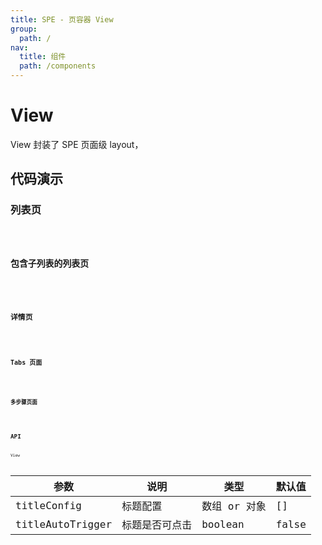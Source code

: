 ```yaml
---
title: SPE - 页容器 View
group:
  path: /
nav:
  title: 组件
  path: /components
---
```


# View

View 封装了 SPE 页面级 layout，

## 代码演示

### 列表页

<code src="./demos/list.tsx" iframe="500px" />

### 包含子列表的列表页

<code src="./demos/includeSublist.tsx" iframe="500px" />

### 详情页

<code src="./demos/details.tsx" iframe="500px" />

### Tabs 页面

<code src="./demos/tabs.tsx" iframe="500px" />

### 多步骤页面

<code src="./demos/step.tsx" iframe="500px" />

## API

View

| 参数             | 说明           | 类型         | 默认值 |
| ---------------- | -------------- | ------------ | ------ |
| titleConfig      | 标题配置       | 数组 or 对象 | []     |
| titleAutoTrigger | 标题是否可点击 | boolean      | false  |
